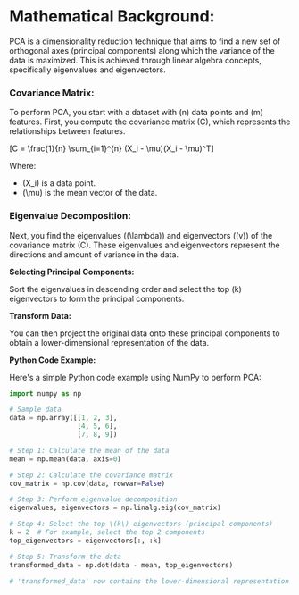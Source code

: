 # **Mathematical Background:**

PCA is a dimensionality reduction technique that aims to find a new set of orthogonal axes (principal components) along which the variance of the data is maximized. This is achieved through linear algebra concepts, specifically eigenvalues and eigenvectors.

### **Covariance Matrix:**

To perform PCA, you start with a dataset with \(n\) data points and \(m\) features. First, you compute the covariance matrix \(C\), which represents the relationships between features.

\[C = \frac{1}{n} \sum_{i=1}^{n} (X_i - \mu)(X_i - \mu)^T\]

Where:
- \(X_i\) is a data point.
- \(\mu\) is the mean vector of the data.

### **Eigenvalue Decomposition:**

Next, you find the eigenvalues (\(\lambda\)) and eigenvectors (\(v\)) of the covariance matrix \(C). These eigenvalues and eigenvectors represent the directions and amount of variance in the data.

**Selecting Principal Components:**

Sort the eigenvalues in descending order and select the top \(k\) eigenvectors to form the principal components.

**Transform Data:**

You can then project the original data onto these principal components to obtain a lower-dimensional representation of the data.

**Python Code Example:**

Here's a simple Python code example using NumPy to perform PCA:

```python
import numpy as np

# Sample data
data = np.array([[1, 2, 3],
                 [4, 5, 6],
                 [7, 8, 9])

# Step 1: Calculate the mean of the data
mean = np.mean(data, axis=0)

# Step 2: Calculate the covariance matrix
cov_matrix = np.cov(data, rowvar=False)

# Step 3: Perform eigenvalue decomposition
eigenvalues, eigenvectors = np.linalg.eig(cov_matrix)

# Step 4: Select the top \(k\) eigenvectors (principal components)
k = 2  # For example, select the top 2 components
top_eigenvectors = eigenvectors[:, :k]

# Step 5: Transform the data
transformed_data = np.dot(data - mean, top_eigenvectors)

# 'transformed_data' now contains the lower-dimensional representation of the data
